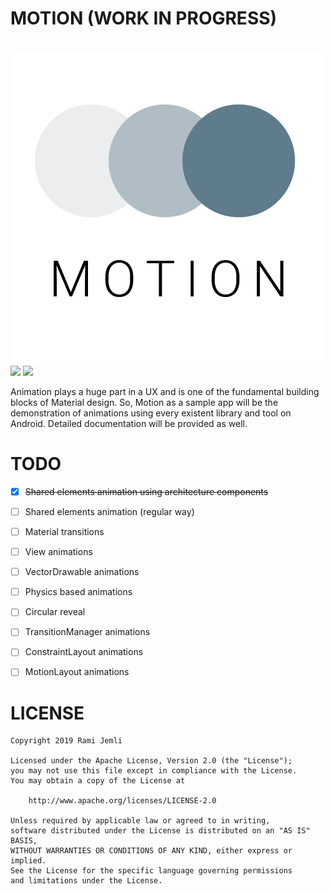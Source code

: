 # MOTION (WORK IN PROGRESS)

<br/>  
<img src="art/motion.png" />  

<br/>  
<img src="art/home.gif" width="40%" /> <img src="art/shared_elements.gif" width="40%" />  
<br/>  

Animation plays a huge part in a UX and is one of the fundamental building blocks of Material design.
So, Motion as a sample app will be the demonstration of animations using every existent library and tool on Android. Detailed documentation will be provided as well.

# TODO
- [x] ~~Shared elements animation using architecture components~~  
- [ ] Shared elements animation (regular way)
- [ ] Material transitions
- [ ] View animations
- [ ] VectorDrawable animations
- [ ] Physics based animations
- [ ] Circular reveal
- [ ] TransitionManager animations
- [ ] ConstraintLayout animations
- [ ] MotionLayout animations


# LICENSE
 
``` 
Copyright 2019 Rami Jemli

Licensed under the Apache License, Version 2.0 (the "License");
you may not use this file except in compliance with the License.
You may obtain a copy of the License at

    http://www.apache.org/licenses/LICENSE-2.0

Unless required by applicable law or agreed to in writing, 
software distributed under the License is distributed on an "AS IS" BASIS, 
WITHOUT WARRANTIES OR CONDITIONS OF ANY KIND, either express or implied. 
See the License for the specific language governing permissions 
and limitations under the License.
``` 
